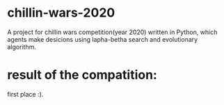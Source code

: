 # chillin-wars-2020
A project for chillin wars competition(year 2020) written in Python, which agents make desicions using lapha-betha search and evolutionary algorithm.


# result of the compatition:
first place :).
